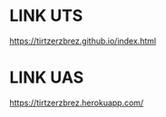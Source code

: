 # LINK UTS
https://tirtzerzbrez.github.io/index.html
# LINK UAS
https://tirtzerzbrez.herokuapp.com/
